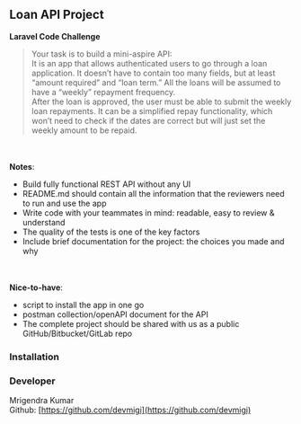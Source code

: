 ## Loan API Project
**Laravel Code Challenge**
> Your task is to build a mini-aspire API:\
It is an app that allows authenticated users to go through a loan application. It doesn’t have to contain too many fields, but at least “amount
required” and “loan term.” All the loans will be assumed to have a “weekly” repayment frequency.\
After the loan is approved, the user must be able to submit the weekly loan repayments. It can be a simplified repay functionality, which won’t
need to check if the dates are correct but will just set the weekly amount to be repaid.

\
\
**Notes**:
- Build fully functional REST API without any UI
- README.md should contain all the information that the reviewers need to run and use the app
- Write code with your teammates in mind: readable, easy to review & understand
- The quality of the tests is one of the key factors
- Include brief documentation for the project: the choices you made and why

\
\
**Nice-to-have**:
- script to install the app in one go
- postman collection/openAPI document for the API
- The complete project should be shared with us as a public GitHub/Bitbucket/GitLab repo


### Installation




### Developer
Mrigendra Kumar\
Github: [https://github.com/devmigi](https://github.com/devmigi)
